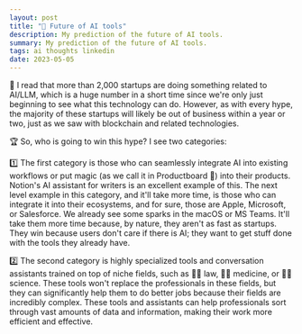 ```yaml
---
layout: post
title: "🤖 Future of AI tools"
description: My prediction of the future of AI tools.
summary: My prediction of the future of AI tools.
tags: ai thoughts linkedin
date: 2023-05-05
---
```


🤖 I read that more than 2,000 startups are doing something related to AI/LLM, which is a huge number in a short time since we're only just beginning to see what this technology can do. However, as with every hype, the majority of these startups will likely be out of business within a year or two, just as we saw with blockchain and related technologies.

🏆 So, who is going to win this hype? I see two categories:

1️⃣ The first category is those who can seamlessly integrate AI into existing workflows or put magic (as we call it in Productboard 🚀) into their products. Notion's AI assistant for writers is an excellent example of this. The next level example in this category, and it'll take more time, is those who can integrate it into their ecosystems, and for sure, those are Apple, Microsoft, or Salesforce. We already see some sparks in the macOS or MS Teams. It'll take them more time because, by nature, they aren't as fast as startups. They win because users don't care if there is AI; they want to get stuff done with the tools they already have.

2️⃣ The second category is highly specialized tools and conversation assistants trained on top of niche fields, such as 🧑‍⚖️ law, 🧑‍⚕️ medicine, or 🧑‍🔬 science. These tools won't replace the professionals in these fields, but they can significantly help them to do better jobs because their fields are incredibly complex. These tools and assistants can help professionals sort through vast amounts of data and information, making their work more efficient and effective.
